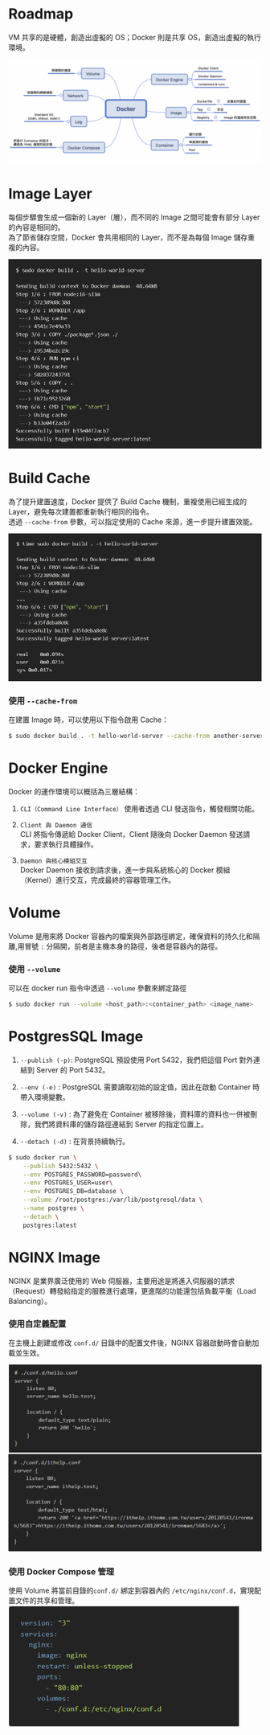 # Roadmap

VM 共享的是硬體，創造出虛擬的 OS；Docker 則是共享 OS，創造出虛擬的執行環境。

![Roadmap](DockerRoadmap.png)

# Image Layer

每個步驟會生成一個新的 Layer（層），而不同的 Image 之間可能會有部分 Layer 的內容是相同的。  
為了節省儲存空間，Docker 會共用相同的 Layer，而不是為每個 Image 儲存重複的內容。

![Image Layer](ImageLayer.png)

# Build Cache

為了提升建置速度，Docker 提供了 Build Cache 機制，重複使用已經生成的 Layer，避免每次建置都重新執行相同的指令。  
透過 `--cache-from` 參數，可以指定使用的 Cache 來源，進一步提升建置效能。

![Build Cache](BuildCache.png)

### 使用 `--cache-from`

在建置 Image 時，可以使用以下指令啟用 Cache：

```bash
$ sudo docker build . -t hello-world-server --cache-from another-server
```

# Docker Engine

Docker 的運作環境可以概括為三層結構：

1. `CLI（Command Line Interface）`
   使用者透過 CLI 發送指令，觸發相關功能。

2. `Client 與 Daemon 通信`  
   CLI 將指令傳遞給 Docker Client，Client 隨後向 Docker Daemon 發送請求，要求執行具體操作。

3. `Daemon 與核心模組交互`  
   Docker Daemon 接收到請求後，進一步與系統核心的 Docker 模組（Kernel）進行交互，完成最終的容器管理工作。

# Volume

Volume 是用來將 Docker 容器內的檔案與外部路徑綁定，確保資料的持久化和隔離,用冒號 `:` 分隔開，前者是主機本身的路徑，後者是容器內的路徑。

### 使用 `--volume`

可以在 docker run 指令中透過 `--volume` 參數來綁定路徑

```bash
$ sudo docker run --volume <host_path>:<container_path> <image_name>
```

# PostgresSQL Image

1. `--publish (-p)`: PostgreSQL 預設使用 Port 5432，我們把這個 Port 對外連結到 Server 的 Port 5432。

2. `--env (-e)` : PostgreSQL 需要讀取初始的設定值，因此在啟動 Container 時帶入環境變數。

3. `--volume (-v)` : 為了避免在 Container 被移除後，資料庫的資料也一併被刪除，我們將資料庫的儲存路徑連結到 Server 的指定位置上。

4. `--detach (-d)` : 在背景持續執行。

```bash
$ sudo docker run \
    --publish 5432:5432 \
    --env POSTGRES_PASSWORD=password\
    --env POSTGRES_USER=user\
    --env POSTGRES_DB=database \
    --volume /root/postgres:/var/lib/postgresql/data \
    --name postgres \
    --detach \
    postgres:latest
```

# NGINX Image

NGINX 是業界廣泛使用的 Web 伺服器，主要用途是將進入伺服器的請求（Request）轉發給指定的服務進行處理，更進階的功能還包括負載平衡（Load Balancing）。

### 使用自定義配置

在主機上創建或修改 `conf.d/` 目錄中的配置文件後，NGINX 容器啟動時會自動加載並生效。

![Nginx_hello](nginx_hello.png)
![Nginx_ithelp](nginx_ithelp.png)

### 使用 Docker Compose 管理

使用 Volume 將當前目錄的`conf.d/` 綁定到容器內的 `/etc/nginx/conf.d`，實現配置文件的共享和管理。
![Nginx_Docker-compose](nginx_Docker-compose.png)
